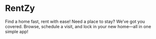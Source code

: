 # RentZy
 Find a home fast, rent with ease! Need a place to stay? We’ve got you covered. Browse, schedule a visit, and lock in your new home—all in one simple app!
